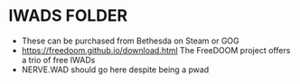 # IWADS FOLDER
- These can be purchased from Bethesda on Steam or GOG
- https://freedoom.github.io/download.html The FreeDOOM project offers a trio of free IWADs
- NERVE.WAD should go here despite being a pwad